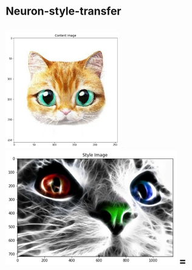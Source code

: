 # Neuron-style-transfer

<img src="style and content images/content1.jpg" alt="total loss" width="300"/>  <span style="font-size:1pt;"> + </span> <img src="style and content images/style1.jpg" alt="total loss" height="300"/> =
<br/>
=
